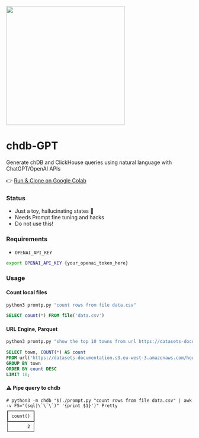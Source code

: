 <img src="https://github.com/chdb-io/chdb/raw/pybind/docs/_static/snake-chdb.png" width=320 >

# chdb-GPT
Generate chDB and ClickHouse queries using natural language with ChatGPT/OpenAI APIs

👉 [Run & Clone on Google Colab](https://colab.research.google.com/drive/1pXdgOsgfuY-8Li-vJd3ZvJI08iCOapWY?usp=sharing)

### Status
* Just a toy, hallucinating states 🐍
* Needs Prompt fine tuning and hacks
* Do not use this!

### Requirements
* `OPENAI_API_KEY`
```bash
export OPENAI_API_KEY {your_openai_token_here}
```

### Usage
#### Count local files
```bash
python3 promtp.py "count rows from file data.csv"
```
```sql
SELECT count(*) FROM file('data.csv')
```

#### URL Engine, Parquet
```bash
python3 promtp.py "show the top 10 towns from url https://datasets-documentation.s3.eu-west-3.amazonaws.com/house_parquet/house_0.parquet" 
```
```sql
SELECT town, COUNT(*) AS count
FROM url('https://datasets-documentation.s3.eu-west-3.amazonaws.com/house_parquet/house_0.parquet', 'Parquet')
GROUP BY town
ORDER BY count DESC
LIMIT 10;
```

#### ⚠️ Pipe query to chdb
```
# python3 -m chdb "$(./prompt.py "count rows from file data.csv" | awk -v FS="(sql|\`\`\`)" '{print $1}')" Pretty
┏━━━━━━━━━┓
┃ count() ┃
┡━━━━━━━━━┩
│       2 │
└─────────┘
```

